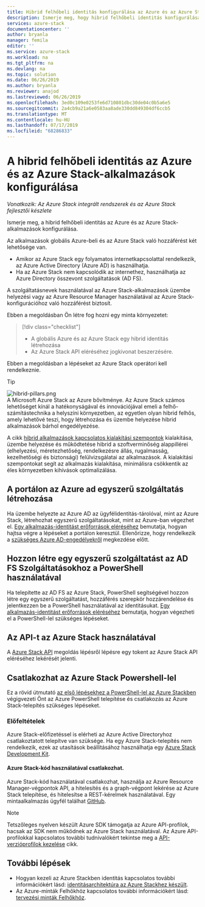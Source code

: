```yaml
---
title: Hibrid felhőbeli identitás konfigurálása az Azure és az Azure Stack alkalmazásokkal |} A Microsoft Docs
description: Ismerje meg, hogy hibrid felhőbeli identitás konfigurálása az Azure és az Azure Stack-alkalmazásokkal.
services: azure-stack
documentationcenter: ''
author: bryanla
manager: femila
editor: ''
ms.service: azure-stack
ms.workload: na
ms.tgt_pltfrm: na
ms.devlang: na
ms.topic: solution
ms.date: 06/26/2019
ms.author: bryanla
ms.reviewer: anajod
ms.lastreviewed: 06/26/2019
ms.openlocfilehash: 3ed0c109e0253fe6d710801dbc30de04c0b5a6e5
ms.sourcegitcommit: 2a4cb9a21a6e0583aa8ade330dd849304df6ccb5
ms.translationtype: MT
ms.contentlocale: hu-HU
ms.lasthandoff: 07/17/2019
ms.locfileid: "68286833"
---
```

# <a name="configure-hybrid-cloud-identity-for-azure-and-azure-stack-applications"></a>A hibrid felhőbeli identitás az Azure és az Azure Stack-alkalmazások konfigurálása

*Vonatkozik: Az Azure Stack integrált rendszerek és az Azure Stack fejlesztői készlete*

Ismerje meg, a hibrid felhőbeli identitás az Azure és az Azure Stack-alkalmazások konfigurálása.

Az alkalmazások globális Azure-beli és az Azure Stack való hozzáférést két lehetősége van.

 * Amikor az Azure Stack egy folyamatos internetkapcsolattal rendelkezik, az Azure Active Directory (Azure AD) is használhatja.
 * Ha az Azure Stack nem kapcsolódik az internethez, használhatja az Azure Directory összevont szolgáltatások (AD FS).

A szolgáltatásnevek használatával az Azure Stack-alkalmazások üzembe helyezési vagy az Azure Resource Manager használatával az Azure Stack-konfigurációhoz való hozzáférést biztosít.

Ebben a megoldásban Ön létre fog hozni egy minta környezetet:

> [!div class="checklist"]
> - A globális Azure és az Azure Stack egy hibrid identitás létrehozása
> - Az Azure Stack API eléréséhez jogkivonat beszerzésére.

Ebben a megoldásban a lépéseket az Azure Stack operátori kell rendelkeznie.

> [!Tip]  
> ![hibrid-pillars.png](./media/azure-stack-solution-cloud-burst/hybrid-pillars.png)  
> A Microsoft Azure Stack az Azure bővítménye. Az Azure Stack számos lehetőséget kínál a hatékonyságával és innovációjával emeli a felhő-számítástechnika a helyszíni környezetben, az egyetlen olyan hibrid felhős, amely lehetővé teszi, hogy létrehozása és üzembe helyezése hibrid alkalmazások bárhol engedélyezése.  
> 
> A cikk [hibrid alkalmazások kapcsolatos kialakítási szempontok](azure-stack-edge-pattern-overview.md) kialakítása, üzembe helyezése és működtetése hibrid a szoftverminőség alappillérei (elhelyezési, méretezhetőség, rendelkezésre állás, rugalmasság, kezelhetőségi és biztonsági) felülvizsgálatai az alkalmazások. A kialakítási szempontokat segít az alkalmazás kialakítása, minimálisra csökkentik az éles környezetben kihívások optimalizálása.


## <a name="create-a-service-principal-for-azure-ad-in-the-portal"></a>A portálon az Azure ad egyszerű szolgáltatás létrehozása

Ha üzembe helyezte az Azure AD az ügyfélidentitás-tárolóval, mint az Azure Stack, létrehozhat egyszerű szolgáltatásokat, mint az Azure-ban végezhet el. [Egy alkalmazás-identitást erőforrások eléréséhez](../operator/azure-stack-create-service-principals.md#manage-an-azure-ad-service-principal) bemutatja, hogyan hajtsa végre a lépéseket a portálon keresztül. Ellenőrizze, hogy rendelkezik a [szükséges Azure AD-engedélyekről](/azure/azure-resource-manager/resource-group-create-service-principal-portal#required-permissions) megkezdése előtt.

## <a name="create-a-service-principal-for-ad-fs-using-powershell"></a>Hozzon létre egy egyszerű szolgáltatást az AD FS Szolgáltatásokhoz a PowerShell használatával

Ha telepítette az AD FS az Azure Stack, PowerShell segítségével hozzon létre egy egyszerű szolgáltatást, hozzáférés szerepkör hozzárendelése és jelentkezzen be a PowerShell használatával az identitásukat. [Egy alkalmazás-identitást erőforrások eléréséhez](../operator/azure-stack-create-service-principals.md#manage-an-ad-fs-service-principal) bemutatja, hogyan végezheti el a PowerShell-lel szükséges lépéseket.

## <a name="using-the-azure-stack-api"></a>Az API-t az Azure Stack használatával

A [Azure Stack API](azure-stack-rest-api-use.md) megoldás lépésről lépésre egy tokent az Azure Stack API eléréséhez lekérését jelenti.

## <a name="connect-to-azure-stack-using-powershell"></a>Csatlakozhat az Azure Stack Powershell-lel

Ez a rövid útmutató [az első lépésekhez a PowerShell-lel az Azure Stackben](../operator/azure-stack-powershell-install.md) végigvezeti Önt az Azure PowerShell telepítése és csatlakozás az Azure Stack-telepítés szükséges lépéseket.

### <a name="prerequisites"></a>Előfeltételek

Azure Stack-előfizetéssel is elérheti az Azure Active Directoryhoz csatlakoztatott telepítve van szüksége. Ha egy Azure Stack-telepítés nem rendelkezik, ezek az utasítások beállításához használhatja egy [Azure Stack Development Kit](../asdk/asdk-install.md).

#### <a name="connect-to-azure-stack-using-code"></a>Azure Stack-kód használatával csatlakozhat.

Azure Stack-kód használatával csatlakozhat, használja az Azure Resource Manager-végpontok API, a hitelesítés és a graph-végpont lekérése az Azure Stack telepítése, és hitelesítse a REST-kérelmek használatával. Egy mintaalkalmazás ügyfél találhat [GitHub](https://github.com/shriramnat/HybridARMApplication).

>[!Note]
>Tetszőleges nyelven készült Azure SDK támogatja az Azure API-profilok, hacsak az SDK nem működnek az Azure Stack használatával. Az Azure API-profilokkal kapcsolatos további tudnivalókért tekintse meg a [API-verzióprofilok kezelése](azure-stack-version-profiles.md) cikk.

## <a name="next-steps"></a>További lépések

 - Hogyan kezeli az Azure Stackben identitás kapcsolatos további információkért lásd: [identitásarchitektúra az Azure Stackhez készült](../operator/azure-stack-identity-architecture.md).
 - Az Azure-minták Felhőkhöz kapcsolatos további információkért lásd: [tervezési minták Felhőkhöz](https://docs.microsoft.com/azure/architecture/patterns).
